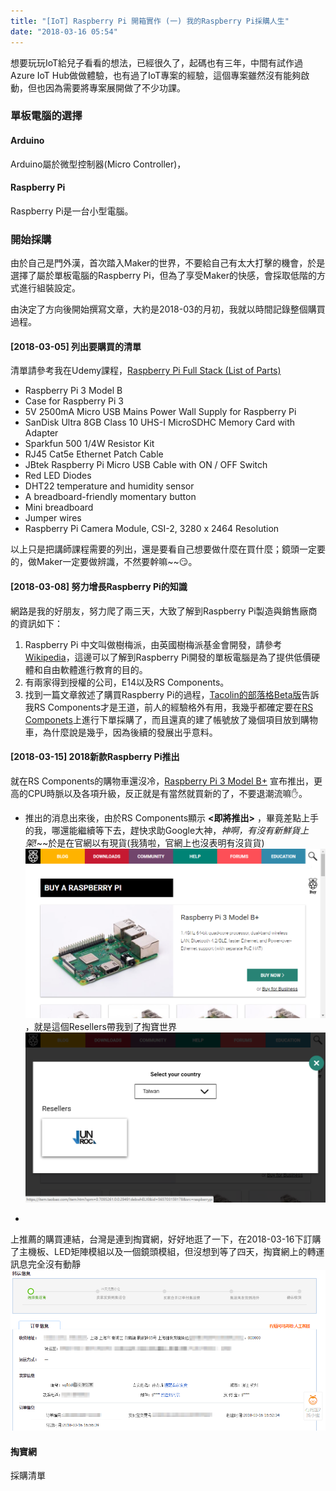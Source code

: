 ```yaml
---
title: "[IoT] Raspberry Pi 開箱實作 (一) 我的Raspberry Pi採購人生"
date: "2018-03-16 05:54"
---
```


想要玩玩IoT給兒子看看的想法，已經很久了，起碼也有三年，中間有試作過Azure IoT Hub做做體驗，也有過了IoT專案的經驗，這個專案雖然沒有能夠啟動，但也因為需要將專案展開做了不少功課。

### 單板電腦的選擇

#### Arduino

Arduino屬於微型控制器(Micro Controller)，

#### Raspberry Pi

Raspberry Pi是一台小型電腦。

### 開始採購
由於自己是門外漢，首次踏入Maker的世界，不要給自己有太大打擊的機會，於是選擇了屬於單板電腦的Raspberry Pi，但為了享受Maker的快感，會採取低階的方式進行組裝設定。

由決定了方向後開始撰寫文章，大約是2018-03的月初，我就以時間記錄整個購買過程。

#### [2018-03-05] 列出要購買的清單
清單請參考我在Udemy課程，[Raspberry Pi Full Stack (List of Parts)](https://www.txplore.com/p/rpifs-parts)
* Raspberry Pi 3 Model B
* Case for Raspberry Pi 3
* 5V 2500mA Micro USB Mains Power Wall Supply for Raspberry Pi
* SanDisk Ultra 8GB Class 10 UHS-I MicroSDHC Memory Card with Adapter
* Sparkfun 500 1/4W Resistor Kit
* RJ45 Cat5e Ethernet Patch Cable
* JBtek Raspberry Pi Micro USB Cable with ON / OFF Switch
* Red LED Diodes
* DHT22 temperature and humidity sensor
* A breadboard-friendly momentary button
* Mini breadboard
* Jumper wires
* Raspberry Pi Camera Module, CSI-2, 3280 x 2464 Resolution

以上只是把講師課程需要的列出，還是要看自己想要做什麼在買什麼；鏡頭一定要的，做Maker一定要做辨識，不然要幹嘛~~😏。

#### [2018-03-08] 努力增長Raspberry Pi的知識
網路是我的好朋友，努力爬了兩三天，大致了解到Raspberry Pi製造與銷售廠商的資訊如下：
1. Raspberry Pi 中文叫做樹梅派，由英國樹梅派基金會開發，請參考[Wikipedia](https://zh.wikipedia.org/wiki/%E6%A0%91%E8%8E%93%E6%B4%BE)，這邊可以了解到Raspberry Pi開發的單板電腦是為了提供低價硬體和自由軟體進行教育的目的。
2. 有兩家得到授權的公司，E14以及RS Components。
3. 找到一篇文章敘述了購買Raspberry Pi的過程，[Tacolin的部落格Beta版](http://tacolin.blogspot.tw/2013/12/raspberry-pi.html)告訴我RS Components才是王道，前人的經驗格外有用，我幾乎都確定要在[RS Componets](https://twcn.rs-online.com/web/generalDisplay.html?id=raspberrypi&intcmp=TWCN-WEB-_-HP-TB2-_-201711-_-Raspberry_Pi)上進行下單採購了，而且還真的建了帳號放了幾個項目放到購物車，為什麼說是幾乎，因為後續的發展出乎意料。

#### [2018-03-15] 2018新款Raspberry Pi推出
就在RS Components的購物車還沒冷，[Raspberry Pi 3 Model B+](https://www.ithome.com.tw/news/121813) 宣布推出，更高的CPU時脈以及各項升級，反正就是有當然就買新的了，不要退潮流嘛✋。

* 推出的消息出來後，由於RS Components顯示 **<即將推出>** ，畢竟差點上手的我，哪還能繼續等下去，趕快求助Google大神，_神啊，有沒有新鮮貨上架!_~~於是在官網以有現貨(我猜啦，官網上也沒表明有沒貨貨)![iot-buy-1](/images/2018/03/iot-buy-1.png)
，就是這個Resellers帶我到了掏寶世界![iot-raspberry-pi-1-buy-3](/images/2018/03/iot-raspberry-pi-1-buy-3.png)

* 






上推薦的購買連結，台灣是連到掏寶網，好好地逛了一下，在2018-03-16下訂購了主機板、LED矩陣模組以及一個鏡頭模組，但沒想到等了四天，掏寶網上的轉運訊息完全沒有動靜
![taobao-order](/images/2018/03/taobao-order.png)


#### 掏寶網



採購清單
